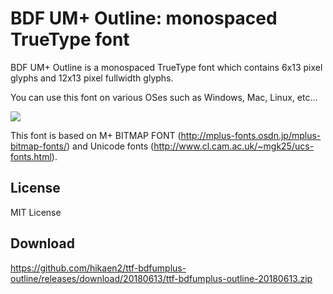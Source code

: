 # BDF UM+ Outline: monospaced TrueType font

BDF UM+ Outline is a monospaced TrueType font which contains 6x13 pixel glyphs and 12x13 pixel fullwidth glyphs.

You can use this font on various OSes such as Windows, Mac, Linux, etc...

![](https://user-images.githubusercontent.com/4222502/67263982-b94c0a80-f4e4-11e9-9532-7281fb6f6196.png)

This font is based on M+ BITMAP FONT (http://mplus-fonts.osdn.jp/mplus-bitmap-fonts/) and Unicode fonts (http://www.cl.cam.ac.uk/~mgk25/ucs-fonts.html).

## License
MIT License

## Download
https://github.com/hikaen2/ttf-bdfumplus-outline/releases/download/20180613/ttf-bdfumplus-outline-20180613.zip
